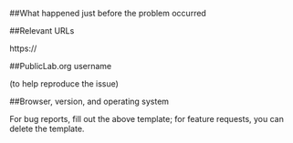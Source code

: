 ##What happened just before the problem occurred


##Relevant URLs

https://


##PublicLab.org username

(to help reproduce the issue)


##Browser, version, and operating system



For bug reports, fill out the above template; for feature requests, you can delete the template.
